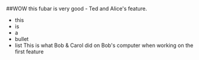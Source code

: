 ##WOW this fubar is very good - Ted and Alice's feature.

- this
- is
- a
- bullet
- list
  This is what Bob & Carol did on Bob's computer when working on the first feature
